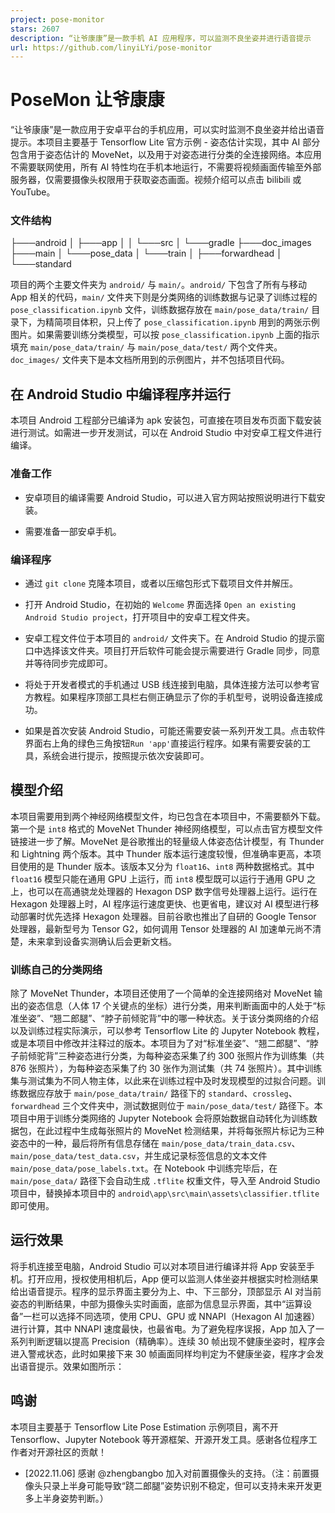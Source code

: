 ```yaml
---
project: pose-monitor
stars: 2607
description: “让爷康康”是一款手机 AI 应用程序，可以监测不良坐姿并进行语音提示
url: https://github.com/linyiLYi/pose-monitor
---
```


PoseMon 让爷康康
============

“让爷康康”是一款应用于安卓平台的手机应用，可以实时监测不良坐姿并给出语音提示。本项目主要基于 Tensorflow Lite 官方示例 - 姿态估计实现，其中 AI 部分包含用于姿态估计的 MoveNet，以及用于对姿态进行分类的全连接网络。本应用不需要联网使用，所有 AI 特性均在手机本地运行，不需要将视频画面传输至外部服务器，仅需要摄像头权限用于获取姿态画面。视频介绍可以点击 bilibili 或 YouTube。

### 文件结构

├───android
│   ├───app
│   │   └───src
│   └───gradle
├───doc\_images
├───main
│   └───pose\_data
│       └───train
│           ├───forwardhead
│           └───standard

项目的两个主要文件夹为 `android/` 与 `main/`。`android/` 下包含了所有与移动 App 相关的代码，`main/` 文件夹下则是分类网络的训练数据与记录了训练过程的 `pose_classification.ipynb` 文件，训练数据存放在 `main/pose_data/train/` 目录下，为精简项目体积，只上传了 `pose_classification.ipynb` 用到的两张示例图片。如果需要训练分类模型，可以按 `pose_classification.ipynb` 上面的指示填充 `main/pose_data/train/` 与 `main/pose_data/test/` 两个文件夹。`doc_images/` 文件夹下是本文档所用到的示例图片，并不包括项目代码。

在 Android Studio 中编译程序并运行
-------------------------

本项目 Android 工程部分已编译为 apk 安装包，可直接在项目发布页面下载安装进行测试。如需进一步开发测试，可以在 Android Studio 中对安卓工程文件进行编译。

### 准备工作

-   安卓项目的编译需要 Android Studio，可以进入官方网站按照说明进行下载安装。
    
-   需要准备一部安卓手机。
    

### 编译程序

-   通过 `git clone` 克隆本项目，或者以压缩包形式下载项目文件并解压。
    
-   打开 Android Studio，在初始的 `Welcome` 界面选择 `Open an existing Android Studio project`，打开项目中的安卓工程文件夹。
    
-   安卓工程文件位于本项目的 `android/` 文件夹下。在 Android Studio 的提示窗口中选择该文件夹。项目打开后软件可能会提示需要进行 Gradle 同步，同意并等待同步完成即可。
    
-   将处于开发者模式的手机通过 USB 线连接到电脑，具体连接方法可以参考官方教程。如果程序顶部工具栏右侧正确显示了你的手机型号，说明设备连接成功。
    
-   如果是首次安装 Android Studio，可能还需要安装一系列开发工具。点击软件界面右上角的绿色三角按钮`Run 'app'`直接运行程序。如果有需要安装的工具，系统会进行提示，按照提示依次安装即可。
    

模型介绍
----

本项目需要用到两个神经网络模型文件，均已包含在本项目中，不需要额外下载。第一个是 `int8` 格式的 MoveNet Thunder 神经网络模型，可以点击官方模型文件链接进一步了解。MoveNet 是谷歌推出的轻量级人体姿态估计模型，有 Thunder 和 Lightning 两个版本。其中 Thunder 版本运行速度较慢，但准确率更高，本项目使用的是 Thunder 版本。该版本又分为 `float16`、`int8` 两种数据格式。其中 `float16` 模型只能在通用 GPU 上运行，而 `int8` 模型既可以运行于通用 GPU 之上，也可以在高通骁龙处理器的 Hexagon DSP 数字信号处理器上运行。运行在 Hexagon 处理器上时，AI 程序运行速度更快、也更省电，建议对 AI 模型进行移动部署时优先选择 Hexagon 处理器。目前谷歌也推出了自研的 Google Tensor 处理器，最新型号为 Tensor G2，如何调用 Tensor 处理器的 AI 加速单元尚不清楚，未来拿到设备实测确认后会更新文档。

### 训练自己的分类网络

除了 MoveNet Thunder，本项目还使用了一个简单的全连接网络对 MoveNet 输出的姿态信息（人体 17 个关键点的坐标）进行分类，用来判断画面中的人处于“标准坐姿”、“翘二郎腿”、“脖子前倾驼背”中的哪一种状态。关于该分类网络的介绍以及训练过程实际演示，可以参考 Tensorflow Lite 的 Jupyter Notebook 教程，或是本项目中修改并注释过的版本。本项目为了对“标准坐姿”、“翘二郎腿”、“脖子前倾驼背”三种姿态进行分类，为每种姿态采集了约 300 张照片作为训练集（共 876 张照片），为每种姿态采集了约 30 张作为测试集（共 74 张照片）。其中训练集与测试集为不同人物主体，以此来在训练过程中及时发现模型的过拟合问题。训练数据应存放于 `main/pose_data/train/` 路径下的 `standard`、`crossleg`、`forwardhead` 三个文件夹中，测试数据则位于 `main/pose_data/test/` 路径下。本项目中用于训练分类网络的 Jupyter Notebook 会将原始数据自动转化为训练数据包，在此过程中生成每张照片的 MoveNet 检测结果，并将每张照片标记为三种姿态中的一种，最后将所有信息存储在 `main/pose_data/train_data.csv`、`main/pose_data/test_data.csv`，并生成记录标签信息的文本文件 `main/pose_data/pose_labels.txt`。在 Notebook 中训练完毕后，在 `main/pose_data/` 路径下会自动生成 `.tflite` 权重文件，导入至 Android Studio 项目中，替换掉本项目中的 `android\app\src\main\assets\classifier.tflite` 即可使用。

运行效果
----

将手机连接至电脑，Android Studio 可以对本项目进行编译并将 App 安装至手机。打开应用，授权使用相机后，App 便可以监测人体坐姿并根据实时检测结果给出语音提示。程序的显示界面主要分为上、中、下三部分，顶部显示 AI 对当前姿态的判断结果，中部为摄像头实时画面，底部为信息显示界面，其中“运算设备”一栏可以选择不同选项，使用 CPU、GPU 或 NNAPI（Hexagon AI 加速器）进行计算，其中 NNAPI 速度最快，也最省电。为了避免程序误报，App 加入了一系列判断逻辑以提高 Precision（精确率）。连续 30 帧出现不健康坐姿时，程序会进入警戒状态，此时如果接下来 30 帧画面同样均判定为不健康坐姿，程序才会发出语音提示。效果如图所示：

鸣谢
--

本项目主要基于 Tensorflow Lite Pose Estimation 示例项目，离不开 Tensorflow、Jupyter Notebook 等开源框架、开源开发工具。感谢各位程序工作者对开源社区的贡献！

-   \[2022.11.06\] 感谢 @zhengbangbo 加入对前置摄像头的支持。（注：前置摄像头只录上半身可能导致“跷二郎腿”姿势识别不稳定，但可以支持未来开发更多上半身姿势判断。）
